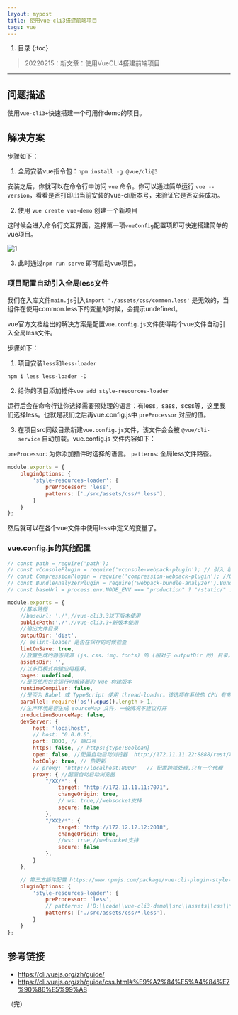 ```yaml
---
layout: mypost
title: 使用vue-cli3搭建前端项目
tags: vue
---
```


1. 目录
{:toc}

> 20220215：新文章：使用VueCLI4搭建前端项目

---

## 问题描述
使用`vue-cli3+`快速搭建一个可用作demo的项目。

<!--more-->

## 解决方案
步骤如下：

1. 全局安装vue指令包：`npm install -g @vue/cli@3`

安装之后，你就可以在命令行中访问 `vue` 命令。你可以通过简单运行 `vue --version`，看看是否打印出当前安装的vue-cli版本号，来验证它是否安装成功。

2. 使用 `vue create vue-demo` 创建一个新项目

这时候会进入命令行交互界面，选择第一项`vueConfig`配置项即可快速搭建简单的vue项目。

![1](https://user-images.githubusercontent.com/23518990/71805802-18f89180-30a2-11ea-9dd6-80fb9f82fd6f.png)


3. 此时通过`npm run serve` 即可启动vue项目。

### 项目配置自动引入全局less文件
我们在入库文件`main.js`引入`import './assets/css/common.less'` 是无效的，当组件在使用common.less下的变量的时候，会提示undefined。

vue官方文档给出的解决方案是配置`vue.config.js`文件使得每个vue文件自动引入全局less文件。

步骤如下：
1. 项目安装`less`和`less-loader`

```
npm i less less-loader -D
```

2. 给你的项目添加插件`vue add style-resources-loader`

运行后会在命令行让你选择需要预处理的语言：有less，sass，scss等，这里我们选择less。也就是我们之后再vue.config.js中 `preProcessor` 对应的值。


3. 在项目src同级目录新建`vue.config.js`文件，该文件会会被 `@vue/cli-service` 自动加载。vue.config.js 文件内容如下：

`preProcessor`: 为你添加插件时选择的语言。
`patterns`: 全局less文件路径。

```js
module.exports = {
    pluginOptions: {
        'style-resources-loader': {
            preProcessor: 'less',
            patterns: ['./src/assets/css/*.less'],
        }
    }
};
```
然后就可以在各个vue文件中使用less中定义的变量了。


### vue.config.js的其他配置

```js
// const path = require('path');
// const vConsolePlugin = require('vconsole-webpack-plugin'); // 引入 移动端模拟开发者工具 插件 （另：https://github.com/liriliri/eruda）
// const CompressionPlugin = require('compression-webpack-plugin'); //Gzip
// const BundleAnalyzerPlugin = require('webpack-bundle-analyzer').BundleAnalyzerPlugin; //Webpack包文件分析器
// const baseUrl = process.env.NODE_ENV === "production" ? "/static/" : "/"; //font scss资源路径 不同环境切换控制

module.exports = {
    //基本路径
    //baseUrl: './',//vue-cli3.3以下版本使用
    publicPath:'./',//vue-cli3.3+新版本使用
    //输出文件目录
    outputDir: 'dist',
    // eslint-loader 是否在保存的时候检查
    lintOnSave: true,
    //放置生成的静态资源 (js、css、img、fonts) 的 (相对于 outputDir 的) 目录。
    assetsDir: '',
    //以多页模式构建应用程序。
    pages: undefined,
    //是否使用包含运行时编译器的 Vue 构建版本
    runtimeCompiler: false,
    //是否为 Babel 或 TypeScript 使用 thread-loader。该选项在系统的 CPU 有多于一个内核时自动启用，仅作用于生产构建，在适当的时候开启几个子进程去并发的执行压缩
    parallel: require('os').cpus().length > 1,
    //生产环境是否生成 sourceMap 文件，一般情况不建议打开
    productionSourceMap: false,
    devServer: {
        host: 'localhost',
        // host: "0.0.0.0",
        port: 8000, // 端口号
        https: false, // https:{type:Boolean}
        open: false, //配置自动启动浏览器  http://172.11.11.22:8888/rest/XX/
        hotOnly: true, // 热更新
        // proxy: 'http://localhost:8000'   // 配置跨域处理,只有一个代理
        proxy: { //配置自动启动浏览器
            "/XX/*": {
                target: "http://172.11.11.11:7071",
                changeOrigin: true,
                // ws: true,//websocket支持
                secure: false
            },
            "/XX2/*": {
                target: "http://172.12.12.12:2018",
                changeOrigin: true,
                //ws: true,//websocket支持
                secure: false
            },
        }
    },

    // 第三方插件配置 https://www.npmjs.com/package/vue-cli-plugin-style-resources-loader
    pluginOptions: {
        'style-resources-loader': {
            preProcessor: 'less',
            // patterns: ['D:\\code\\vue-cli3-demo\\src\\assets\\css\\*.less',],
            patterns: ['./src/assets/css/*.less'],
        }
    }
};

```





## 参考链接

- https://cli.vuejs.org/zh/guide/
- https://cli.vuejs.org/zh/guide/css.html#%E9%A2%84%E5%A4%84%E7%90%86%E5%99%A8






（完）

